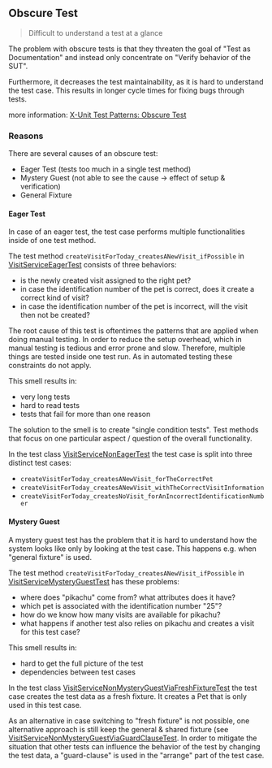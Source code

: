 ## Obscure Test

> Difficult to understand a test at a glance

The problem with obscure tests is that they threaten the goal of "Test as Documentation" and instead only concentrate on "Verify behavior of the SUT".

Furthermore, it decreases the test maintainability, as it is hard to understand the test case. This results in longer cycle times for fixing bugs through tests.

more information: [X-Unit Test Patterns: Obscure Test](http://xunitpatterns.com/Obscure%20Test.html)


### Reasons

There are several causes of an obscure test:

* Eager Test (tests too much in a single test method)
* Mystery Guest (not able to see the cause -> effect of setup & verification)
* General Fixture


#### Eager Test

In case of an eager test, the test case performs multiple functionalities inside of one test method.

The test method `createVisitForToday_createsANewVisit_ifPossible` in [VisitServiceEagerTest](eager_test/problem/VisitServiceEagerTest.java) consists of three behaviors:

* is the newly created visit assigned to the right pet?
* in case the identification number of the pet is correct, does it create a correct kind of visit?
* in case the identification number of the pet is incorrect, will the visit then not be created?

The root cause of this test is oftentimes the patterns that are applied when doing manual testing. In order to reduce the setup overhead, which in manual testing is tedious and error prone and slow. Therefore, multiple things are tested inside one test run. As in automated testing these constraints do not apply.

This smell results in:

* very long tests
* hard to read tests
* tests that fail for more than one reason

The solution to the smell is to create "single condition tests". Test methods that focus on one particular aspect / question of the overall functionality. 

In the test class [VisitServiceNonEagerTest](eager_test/solution/VisitServiceNonEagerTest.java) the test case is split into three distinct test cases:

* `createVisitForToday_createsANewVisit_forTheCorrectPet`
* `createVisitForToday_createsANewVisit_withTheCorrectVisitInformation`
* `createVisitForToday_createsNoVisit_forAnIncorrectIdentificationNumber`


#### Mystery Guest

A mystery guest test has the problem that it is hard to understand how the system looks like only by looking at the test case. This happens e.g. when "general fixture" is used.   

The test method `createVisitForToday_createsANewVisit_ifPossible` in [VisitServiceMysteryGuestTest](mystery_guest/problem/VisitServiceMysteryGuestTest.java) has these problems:

 * where does "pikachu" come from? what attributes does it have?
 * which pet is associated with the identification number "25"?
 * how do we know how many visits are available for pikachu?
 * what happens if another test also relies on pikachu and creates a visit for this test case?

This smell results in:

* hard to get the full picture of the test
* dependencies between test cases


In the test class [VisitServiceNonMysteryGuestViaFreshFixtureTest](mystery_guest/solution/VisitServiceNonMysteryGuestViaFreshFixtureTest.java) the test case creates the test data as a fresh fixture. It creates a Pet that is only used in this test case. 

As an alternative in case switching to "fresh fixture" is not possible, one alternative approach is still keep the general & shared fixture (see [VisitServiceNonMysteryGuestViaGuardClauseTest](mystery_guest/solution/VisitServiceNonMysteryGuestViaGuardClauseTest.java). In order to mitigate the situation that other tests can influence the behavior of the test by changing the test data, a "guard-clause" is used in the "arrange" part of the test case.



